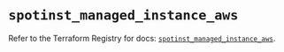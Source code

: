 # `spotinst_managed_instance_aws`

Refer to the Terraform Registry for docs: [`spotinst_managed_instance_aws`](https://registry.terraform.io/providers/spotinst/spotinst/1.210.0/docs/resources/managed_instance_aws).
